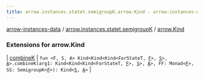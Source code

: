 ```yaml
---
title: arrow.instances.statet.semigroupK.arrow.Kind - arrow-instances-data
---
```


[arrow-instances-data](../../index.html) / [arrow.instances.statet.semigroupK](../index.html) / [arrow.Kind](./index.html)

### Extensions for arrow.Kind

| [combineK](combine-k.html) | `fun <F, S, A> Kind<Kind<Kind<ForStateT, `[`F`](combine-k.html#F)`>, `[`S`](combine-k.html#S)`>, `[`A`](combine-k.html#A)`>.combineK(arg1: Kind<Kind<Kind<ForStateT, `[`F`](combine-k.html#F)`>, `[`S`](combine-k.html#S)`>, `[`A`](combine-k.html#A)`>, FF: Monad<`[`F`](combine-k.html#F)`>, SS: SemigroupK<`[`F`](combine-k.html#F)`>): Kind<`[`S`](combine-k.html#S)`, `[`A`](combine-k.html#A)`>` |

